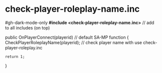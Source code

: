 # check-player-roleplay-name.inc

#gh-dark-mode-only
**#include <check-player-roleplay-name.inc>** // add to all includes (on top)

public OnPlayerConnect(playerid) // default SA-MP function
{
    CheckPlayerRoleplayName(playerid); // check player name with use check-player-roleplay.inc

    return 1;
}
